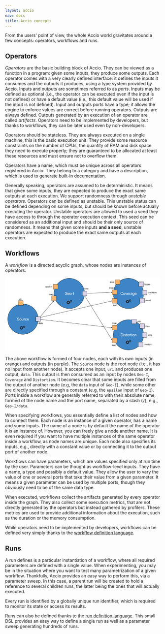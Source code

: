 ```yaml
---
layout: accio
nav: docs
title: Accio concepts
---
```


From the users' point of view, the whole Accio world gravitates around a few concepts: operators, workflows and runs.

## Operators

*Operators* are the basic building block of Accio.
They can be viewed as a function in a program: given some inputs, they produce some outputs.
Each operator comes with a very clearly defined interface: it defines the inputs it consumes and the outputs it produces, using a type system provided by Accio.
Inputs and outputs are sometimes referred to as *ports*.
Inputs may be defined as optional (i.e., the operator can be executed even if the input is not defined) or have a default value (i.e., this default value will be used if the input is not defined).
Input and outputs ports have a type; it allows the engine to enforce values are correct before running operators.
Outputs are always defined.
Outputs generated by an execution of an operator are called *artifacts*.
Operators need to be implemented by developers, but thanks to workflows, they can be later used even by non-developers.

Operators should be stateless.
They are always executed on a single machine, this is the basic execution unit.
They provide some resource constraints on the number of CPUs, the quantity of RAM and disk space they need to execute properly;
they are guaranteed to be allocated at least these resources and must ensure not to overflow them.

Operators have a name, which must be unique across all operators registered in Accio.
They belong to a category and have a description, which is used to generate built-in documentation.

Generally speaking, operators are assumed to be deterministic.
It means that given some inputs, they are expected to produce the exact same outputs at each execution.
We support randomness through *unstable operators*.
Operators can be defined as unstable.
This unstable status can be defined depending on some inputs, but should be known before actually executing the operator.
Unstable operators are allowed to used a seed they have access to through the operator execution context.
This seed can be considered as an additional input and should be their only source of randomness.
It means that given some inputs **and a seed**, unstable operators are expected to produce the exact same outputs at each execution.

## Workflows

A *workflow* is a directed acyclic graph, whose nodes are instances of operators.

![Example workflow](../images/workflow.png)

The above workflow is formed of four nodes, each with its own inputs (in orange) and outputs (in purple).
The `Source` node is the root node (i.e., it has no input from another node).
It accepts one input, `uri` and produces one output, `data`.
This output is then consumed as an input by nodes `Geo-I`, `Coverage` and `Distortion`.
It becomes clear that some inputs are filled from the output of another node (e.g, the `data` input of `Geo-I`), while some other are directly specified through a constant (e.g, the `epsilon` input of `Geo-I`).
Ports inside a workflow are generally referred to with their absolute name, formed of the node name and the port name, separated by a slash (`/`), e.g., `Geo-I/data`.

When specifying workflows, you essentially define a list of nodes and how to connect them.
Each node is an instance of a given operator, has a name and some inputs.
The name of a node is by default the name of the operator it is an instance of.
However, you can freely give a node another name.
It is even required if you want to have multiple instances of the same operator inside a workflow, as node names are unique.
Each node also specifies its inputs, e.g., directly with a constant value or by connecting it to the output port of another node.

Workflows can have parameters, which are values specified only at run time by the user.
Parameters can be thought as workflow-level inputs.
They have a name, a type and possibly a default value.
They allow the user to vary the value of one or several ports that take their value from a given parameter.
It means a given parameter can be used by multiple ports, though they obviously need to be of the same data type.

When executed, workflows collect the artifacts generated by every operator inside the graph.
They also collect some execution metrics, that are not directly generated by the operators but instead gathered by profilers.
These metrics are used to provide additional information about the execution, such as the duration or the memory consumption.

While operators need to be implemented by developers, workflows can be defined very simply thanks to the [workflow definition language](workflow-dsl.html).

## Runs

A run defines is a particular instantiation of a workflow, where all required parameters are defined with a single value.
When experimenting, you may be in the situation where you want to test many parametrization of a given workflow.
Thankfully, Accio provides an easy way to perform this, via a parameter sweep.
In this case, a parent run will be created to hold a reference to several children runs, the latter being the ones that will actually executed.

Every run is identified by a globally unique run identifier, which is required to monitor its state or access its results.

Runs can also be defined thanks to the [run definition language](run-dsl.html).
This small DSL provides an easy way to define a single run as well as a parameter sweep generating hundreds of runs.
